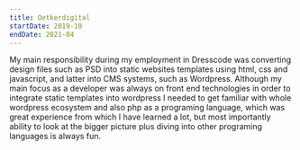 ```yaml
---
title: Oetkerdigital
startDate: 2019-10
endDate: 2021-04
---
```


My main responsibility during my employment in Dresscode was converting design files such as PSD into static websites templates using html, css and javascript, and latter into CMS systems, such as Wordpress. Although my main focus as a developer was always on front end technologies in order to integrate static templates into wordpress I needed to get familiar with whole wordpress ecosystem and also php as a programing language, which was great experience from which I have learned a lot, but most importantly ability to look at the bigger picture plus diving into other programing languages is always fun.
